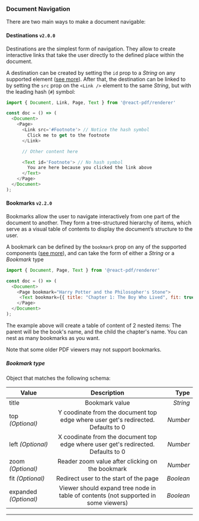 ### Document Navigation

There are two main ways to make a document navigable:

#### Destinations `v2.0.0`

Destinations are the simplest form of navigation. They allow to create interactive links that take the user directly to the defined place within the document.

A destination can be created by setting the `id` prop to a _String_ on any supported element ([see more](/components)). After that, the destination can be linked to by setting the `src` prop on the `<Link />` element to the same _String_, but with the leading hash (`#`) symbol:

```js
import { Document, Link, Page, Text } from '@react-pdf/renderer'

const doc = () => (
  <Document>
    <Page>
      <Link src='#Footnote'> // Notice the hash symbol
        Click me to get to the footnote
      </Link>

      // Other content here

      <Text id='Footnote'> // No hash symbol
        You are here because you clicked the link above
      </Text>
    </Page>
  </Document>
);
```

#### Bookmarks `v2.2.0`

Bookmarks allow the user to navigate interactively from one part of the document to another. They form a tree-structured hierarchy of items, which serve as a visual table of contents to display the document’s structure to the user.

A bookmark can be defined by the `bookmark` prop on any of the supported components ([see more](/components)), and can take the form of either a _String_ or a _Bookmark_ type

```js
import { Document, Page, Text } from '@react-pdf/renderer'

const doc = () => (
  <Document>
    <Page bookmark="Harry Potter and the Philosopher's Stone">
     <Text bookmark={{ title: "Chapter 1: The Boy Who Lived", fit: true }}>{...}</Text>
    </Page>
  </Document>
);
```

The example above will create a table of content of 2 nested items: The parent will be the book's name, and the child the chapter's name. You can nest as many bookmarks as you want.

Note that some older PDF viewers may not support bookmarks.

##### Bookmark type

Object that matches the following schema:

| Value                 |                                     Description                                     |      Type |
|-----------------------|:-----------------------------------------------------------------------------------:|----------:|
| title                 |                                   Bookmark value                                    |  _String_ |
| top _(Optional)_      |  Y coodinate from the document top edge where user get's redirected. Defaults to 0  |  _Number_ |
| left _(Optional)_     |  X coodinate from the document top edge where user get's redirected. Defaults to 0  |  _Number_ |
| zoom _(Optional)_     |                  Reader zoom value after clicking on the bookmark                   |  _Number_ |
| fit _(Optional)_      |                       Redirect user to the start of the page                        | _Boolean_ |
| expanded _(Optional)_ | Viewer should expand tree node in table of contents (not supported in some viewers) | _Boolean_ |

---
